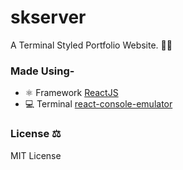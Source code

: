 # skserver
A Terminal Styled Portfolio Website. 🐱‍💻

### Made Using-
- ⚛ Framework [ReactJS](https://reactjs.org/)
- 💻 Terminal [react-console-emulator](https://github.com/linuswillner/react-console-emulator)

### License ⚖
MIT License

